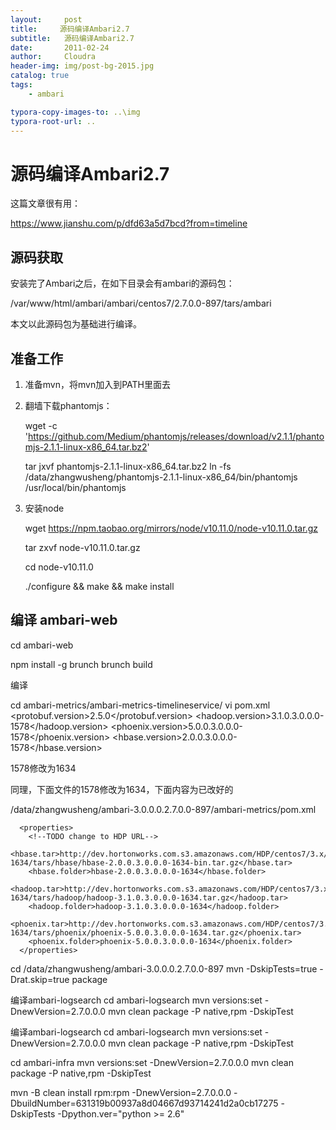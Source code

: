 ```yaml
---
layout:     post
title:     源码编译Ambari2.7
subtitle:   源码编译Ambari2.7
date:       2011-02-24
author:     Cloudra
header-img: img/post-bg-2015.jpg
catalog: true
tags:
    - ambari

typora-copy-images-to: ..\img
typora-root-url: ..
---
```




# 源码编译Ambari2.7

这篇文章很有用：

https://www.jianshu.com/p/dfd63a5d7bcd?from=timeline



## 源码获取

安装完了Ambari之后，在如下目录会有ambari的源码包：

/var/www/html/ambari/ambari/centos7/2.7.0.0-897/tars/ambari

本文以此源码包为基础进行编译。

## 准备工作

1. 准备mvn，将mvn加入到PATH里面去

2. 翻墙下载phantomjs：

   wget -c 'https://github.com/Medium/phantomjs/releases/download/v2.1.1/phantomjs-2.1.1-linux-x86_64.tar.bz2'

   tar jxvf phantomjs-2.1.1-linux-x86_64.tar.bz2 
   ln -fs /data/zhangwusheng/phantomjs-2.1.1-linux-x86_64/bin/phantomjs /usr/local/bin/phantomjs  

3. 安装node

   wget https://npm.taobao.org/mirrors/node/v10.11.0/node-v10.11.0.tar.gz

   tar zxvf node-v10.11.0.tar.gz

   cd node-v10.11.0

   ./configure && make && make install

    

## 编译 ambari-web

cd ambari-web

npm install -g brunch
brunch build



编译



cd ambari-metrics/ambari-metrics-timelineservice/
  vi pom.xml
  <properties>
    <!-- Needed for generating FindBugs warnings using parent pom -->
    <!--<yarn.basedir>${project.parent.parent.basedir}</yarn.basedir>-->
    <protobuf.version>2.5.0</protobuf.version>
    <hadoop.version>3.1.0.3.0.0.0-1578</hadoop.version>
    <phoenix.version>5.0.0.3.0.0.0-1578</phoenix.version>
    <hbase.version>2.0.0.3.0.0.0-1578</hbase.version>
  </properties>

1578修改为1634

同理，下面文件的1578修改为1634，下面内容为已改好的

/data/zhangwusheng/ambari-3.0.0.0.2.7.0.0-897/ambari-metrics/pom.xml

```
  <properties>
    <!--TODO change to HDP URL-->
    <hbase.tar>http://dev.hortonworks.com.s3.amazonaws.com/HDP/centos7/3.x/BUILDS/3.0.0.0-1634/tars/hbase/hbase-2.0.0.3.0.0.0-1634-bin.tar.gz</hbase.tar>
    <hbase.folder>hbase-2.0.0.3.0.0.0-1634</hbase.folder>
    <hadoop.tar>http://dev.hortonworks.com.s3.amazonaws.com/HDP/centos7/3.x/BUILDS/3.0.0.0-1634/tars/hadoop/hadoop-3.1.0.3.0.0.0-1634.tar.gz</hadoop.tar>
    <hadoop.folder>hadoop-3.1.0.3.0.0.0-1634</hadoop.folder>
   <phoenix.tar>http://dev.hortonworks.com.s3.amazonaws.com/HDP/centos7/3.x/BUILDS/3.0.0.0-1634/tars/phoenix/phoenix-5.0.0.3.0.0.0-1634.tar.gz</phoenix.tar>
    <phoenix.folder>phoenix-5.0.0.3.0.0.0-1634</phoenix.folder>
  </properties>
```



 cd /data/zhangwusheng/ambari-3.0.0.0.2.7.0.0-897
  mvn -DskipTests=true  -Drat.skip=true package

   编译ambari-logsearch
cd ambari-logsearch
 mvn versions:set -DnewVersion=2.7.0.0.0
 mvn clean package -P native,rpm -DskipTest





 编译ambari-logsearch
cd ambari-logsearch
 mvn versions:set -DnewVersion=2.7.0.0.0
 mvn clean package -P native,rpm -DskipTest

 

cd ambari-infra
  mvn versions:set -DnewVersion=2.7.0.0.0
 mvn clean package -P native,rpm -DskipTest







mvn -B clean install rpm:rpm -DnewVersion=2.7.0.0.0 -DbuildNumber=631319b00937a8d04667d93714241d2a0cb17275 -DskipTests -Dpython.ver="python >= 2.6"

 

 

 

 

 